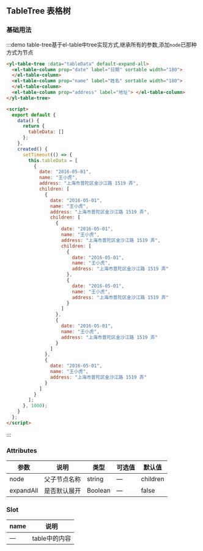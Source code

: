 ## TableTree 表格树

### 基础用法

:::demo table-tree基于el-table中tree实现方式,继承所有的参数,添加`node`已那种方式为节点
```html
<yl-table-tree :data="tableData" default-expand-all>
  <el-table-column prop="date" label="日期" sortable width="180">
  </el-table-column>
  <el-table-column prop="name" label="姓名" sortable width="180">
  </el-table-column>
  <el-table-column prop="address" label="地址"> </el-table-column>
</yl-table-tree>

<script>
  export default {
    data() {
      return {
        tableData: []
      };
    },
    created() {
      setTimeout(() => {
        this.tableData = [
          {
            date: "2016-05-01",
            name: "王小虎",
            address: "上海市普陀区金沙江路 1519 弄",
            children: [
              {
                date: "2016-05-01",
                name: "王小虎",
                address: "上海市普陀区金沙江路 1519 弄",
                children: [
                  {
                    date: "2016-05-01",
                    name: "王小虎",
                    address: "上海市普陀区金沙江路 1519 弄",
                    children: [
                      {
                        date: "2016-05-01",
                        name: "王小虎",
                        address: "上海市普陀区金沙江路 1519 弄"
                      },
                      {
                        date: "2016-05-01",
                        name: "王小虎",
                        address: "上海市普陀区金沙江路 1519 弄"
                      }
                    ]
                  },
                  {
                    date: "2016-05-01",
                    name: "王小虎",
                    address: "上海市普陀区金沙江路 1519 弄"
                  }
                ]
              },
              {
                date: "2016-05-01",
                name: "王小虎",
                address: "上海市普陀区金沙江路 1519 弄"
              }
            ]
          }
        ];
      }, 1000);
    }
  };
</script>
```

:::

### Attributes
| 参数      | 说明          | 类型      | 可选值                           | 默认值  |
|---------- |-------------- |---------- |--------------------------------  |-------- |
| node   | 父子节点名称 | string | — | children |
| expandAll   | 是否默认展开 | Boolean | — | false |


### Slot

| name | 说明 |
|------|--------|
| — | table中的内容 |